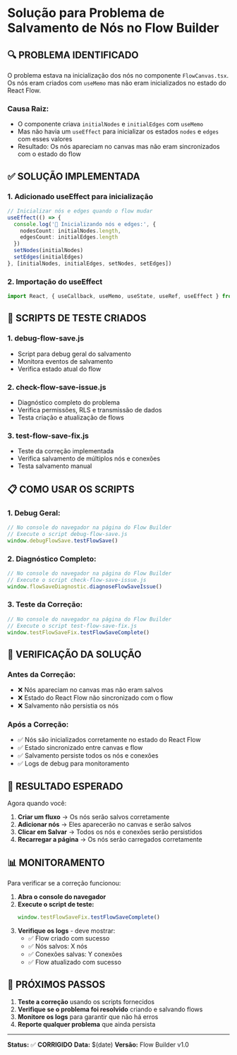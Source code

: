 # Solução para Problema de Salvamento de Nós no Flow Builder

## 🔍 **PROBLEMA IDENTIFICADO**

O problema estava na inicialização dos nós no componente `FlowCanvas.tsx`. Os nós eram criados com `useMemo` mas não eram inicializados no estado do React Flow.

### **Causa Raiz:**
- O componente criava `initialNodes` e `initialEdges` com `useMemo`
- Mas não havia um `useEffect` para inicializar os estados `nodes` e `edges` com esses valores
- Resultado: Os nós apareciam no canvas mas não eram sincronizados com o estado do flow

## ✅ **SOLUÇÃO IMPLEMENTADA**

### **1. Adicionado useEffect para inicialização**
```typescript
// Inicializar nós e edges quando o flow mudar
useEffect(() => {
  console.log('🔄 Inicializando nós e edges:', { 
    nodesCount: initialNodes.length, 
    edgesCount: initialEdges.length 
  })
  setNodes(initialNodes)
  setEdges(initialEdges)
}, [initialNodes, initialEdges, setNodes, setEdges])
```

### **2. Importação do useEffect**
```typescript
import React, { useCallback, useMemo, useState, useRef, useEffect } from 'react'
```

## 🧪 **SCRIPTS DE TESTE CRIADOS**

### **1. debug-flow-save.js**
- Script para debug geral do salvamento
- Monitora eventos de salvamento
- Verifica estado atual do flow

### **2. check-flow-save-issue.js**
- Diagnóstico completo do problema
- Verifica permissões, RLS e transmissão de dados
- Testa criação e atualização de flows

### **3. test-flow-save-fix.js**
- Teste da correção implementada
- Verifica salvamento de múltiplos nós e conexões
- Testa salvamento manual

## 📋 **COMO USAR OS SCRIPTS**

### **1. Debug Geral:**
```javascript
// No console do navegador na página do Flow Builder
// Execute o script debug-flow-save.js
window.debugFlowSave.testFlowSave()
```

### **2. Diagnóstico Completo:**
```javascript
// No console do navegador na página do Flow Builder
// Execute o script check-flow-save-issue.js
window.flowSaveDiagnostic.diagnoseFlowSaveIssue()
```

### **3. Teste da Correção:**
```javascript
// No console do navegador na página do Flow Builder
// Execute o script test-flow-save-fix.js
window.testFlowSaveFix.testFlowSaveComplete()
```

## 🔧 **VERIFICAÇÃO DA SOLUÇÃO**

### **Antes da Correção:**
- ❌ Nós apareciam no canvas mas não eram salvos
- ❌ Estado do React Flow não sincronizado com o flow
- ❌ Salvamento não persistia os nós

### **Após a Correção:**
- ✅ Nós são inicializados corretamente no estado do React Flow
- ✅ Estado sincronizado entre canvas e flow
- ✅ Salvamento persiste todos os nós e conexões
- ✅ Logs de debug para monitoramento

## 🎯 **RESULTADO ESPERADO**

Agora quando você:
1. **Criar um fluxo** → Os nós serão salvos corretamente
2. **Adicionar nós** → Eles aparecerão no canvas e serão salvos
3. **Clicar em Salvar** → Todos os nós e conexões serão persistidos
4. **Recarregar a página** → Os nós serão carregados corretamente

## 📊 **MONITORAMENTO**

Para verificar se a correção funcionou:

1. **Abra o console do navegador**
2. **Execute o script de teste:**
   ```javascript
   window.testFlowSaveFix.testFlowSaveComplete()
   ```
3. **Verifique os logs** - deve mostrar:
   - ✅ Flow criado com sucesso
   - ✅ Nós salvos: X nós
   - ✅ Conexões salvas: Y conexões
   - ✅ Flow atualizado com sucesso

## 🚀 **PRÓXIMOS PASSOS**

1. **Teste a correção** usando os scripts fornecidos
2. **Verifique se o problema foi resolvido** criando e salvando flows
3. **Monitore os logs** para garantir que não há erros
4. **Reporte qualquer problema** que ainda persista

---

**Status:** ✅ **CORRIGIDO**
**Data:** $(date)
**Versão:** Flow Builder v1.0 